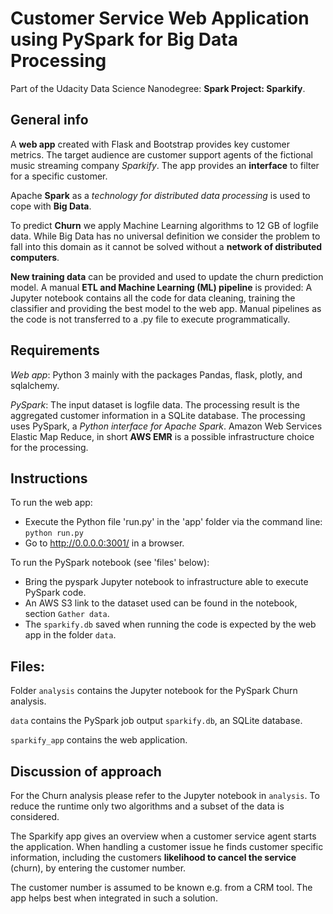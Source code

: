# Customer Service Web Application using PySpark for Big Data Processing
Part of the Udacity Data Science Nanodegree: __Spark Project: Sparkify__.

## General info
A __web app__ created with Flask and Bootstrap provides key customer metrics. The target audience are customer support agents of the fictional music streaming company _Sparkify_. The app provides an __interface__ to filter for a specific customer.

Apache __Spark__ as a _technology for distributed data processing_ is used to cope with __Big Data__.

To predict __Churn__ we apply Machine Learning algorithms to 12 GB of logfile data. While Big Data has no universal definition we consider the problem to fall into this domain as it cannot be solved without a __network of distributed computers__.

__New training data__ can be provided and used to update the churn prediction model. A manual __ETL and Machine Learning (ML) pipeline__ is provided: A Jupyter notebook contains all the code for data cleaning, training the classifier and providing the best model to the web app. Manual pipelines as the code is not transferred to a .py file to execute programmatically.

## Requirements
_Web app_: Python 3 mainly with the packages Pandas, flask, plotly, and sqlalchemy.

_PySpark_: The input dataset is logfile data. The processing result is the aggregated customer information in a SQLite database. The processing uses PySpark, a _Python interface for Apache Spark_. Amazon Web Services Elastic Map Reduce, in short __AWS EMR__ is a possible infrastructure choice for the processing.

## Instructions
To run the web app:
- Execute the Python file 'run.py' in the 'app' folder via the command line:
    `python run.py`
- Go to http://0.0.0.0:3001/ in a browser.

To run the PySpark notebook (see 'files' below):
- Bring the pyspark Jupyter notebook to infrastructure able to execute PySpark code.
- An AWS S3 link to the dataset used can be found in the notebook, section `Gather data`.
- The `sparkify.db` saved when running the code is expected by the web app in the folder `data`.

## Files:
Folder `analysis` contains the Jupyter notebook for the PySpark Churn analysis.

`data` contains the PySpark job output `sparkify.db`, an SQLite database.

`sparkify_app` contains the web application.

## Discussion of approach
For the Churn analysis please refer to the Jupyter notebook in `analysis`. To reduce the runtime only two algorithms and a subset of the data is considered.

The Sparkify app gives an overview when a customer service agent starts the application. When handling a customer issue he finds customer specific information, including the customers __likelihood to cancel the service__ (churn), by entering the customer number.

The customer number is assumed to be known e.g. from a CRM tool. The app helps best when integrated in such a solution.
